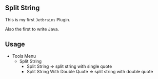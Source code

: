 Split String
---

This is my first `Jetbrains` Plugin.

Also the first to write Java.

Usage
---

* Tools Menu
    * Split String
        * Split String => split string with single quote
        * Split String With Double Quote => split string with double quote

